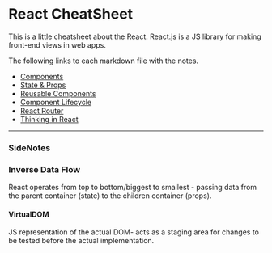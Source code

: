 # React CheatSheet

This is a little cheatsheet about the React.
React.js is a JS library for making front-end views in web apps.

The following links to each markdown file with the notes.

  - [Components](https://github.com/nnguy152/react-cheatsheet/blob/master/components.md)
  - [State & Props](https://github.com/nnguy152/react-cheatsheet/blob/master/states%26props.md)
  - [Reusable Components](#)
  - [Component Lifecycle](https://github.com/nnguy152/react-cheatsheet/blob/master/componentLifecycle.md)
  - [React Router](#)
  - [Thinking in React](https://github.com/nnguy152/react-cheatsheet/blob/master/ThinkingInReact.md)

---

### SideNotes

### Inverse Data Flow
React operates from top to bottom/biggest to smallest - passing data from the parent container (state) to the children container (props).

#### VirtualDOM 
JS representation of the actual DOM- acts as a staging area for changes to be tested before the actual implementation.


